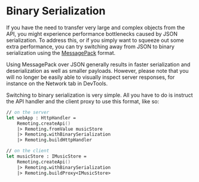 # Binary Serialization

If you have the need to transfer very large and complex objects from the API, you might experience performance bottlenecks caused by JSON serialization. To address this, or if you simply want to squeeze out some extra performance, you can try switching away from JSON to binary serialization using the [MessagePack](https://msgpack.org/index.html) format.

Using MessagePack over JSON generally results in faster serialization and deserialization as well as smaller payloads. However, please note that you will no longer be easily able to visually inspect server responses, for instance on the Network tab in DevTools.

Switching to binary serialization is very simple. All you have to do is instruct the API handler and the client proxy to use this format, like so:

```fs
// on the server
let webApp : HttpHandler = 
    Remoting.createApi()
    |> Remoting.fromValue musicStore
    |> Remoting.withBinarySerialization
    |> Remoting.buildHttpHandler
```

```fs
// on the client
let musicStore : IMusicStore = 
    Remoting.createApi()
    |> Remoting.withBinarySerialization
    |> Remoting.buildProxy<IMusicStore>
```